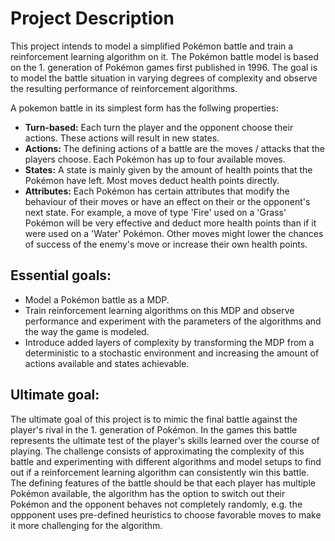 # Project Description

This project intends to model a simplified Pokémon battle and train a reinforcement learning algorithm on it. The Pokémon battle model is based on the 1. generation of Pokémon games first published in 1996. The goal is to model the battle situation in varying degrees of complexity and observe the resulting performance of reinforcement algorithms. 

A pokemon battle in its simplest form has the follwing properties:

* **Turn-based:** Each turn the player and the opponent choose their actions. These actions will result in new states.
* **Actions:** The defining actions of a battle are the moves / attacks that the players choose. Each Pokémon has up to four available moves.
* **States:** A state is mainly given by the amount of health points that the Pokémon have left. Most moves deduct health points directly.
* **Attributes:** Each Pokémon has certain attributes that modify the behaviour of their moves or have an effect on their or the opponent's next state. For example, a move of type 'Fire' used on a 'Grass' Pokémon will be very effective and deduct more health points than if it were used on a 'Water' Pokémon. Other moves might lower the chances of success of the enemy's move or increase their own health points.

## Essential goals:

* Model a Pokémon battle as a MDP.
* Train reinforcement learning algorithms on this MDP and observe performance and experiment with the parameters of the algorithms and the way the game is modeled.
* Introduce added layers of complexity by transforming the MDP from a deterministic to a stochastic environment and increasing the amount of actions available and states achievable.

## Ultimate goal:

The ultimate goal of this project is to mimic the final battle against the player's rival in the 1. generation of Pokémon. In the games this battle represents the ultimate test of the player's skills learned over the course of playing. The challenge consists of approximating the complexity of this battle and experimenting with different algorithms and model setups to find out if a reinforcement learning algorithm can consistently win this battle. The defining features of the battle should be that each player has multiple Pokémon available, the algorithm has the option to switch out their Pokémon and the opponent behaves not completely randomly, e.g. the oppponent uses pre-defined heuristics to choose favorable moves to make it more challenging for the algorithm.
